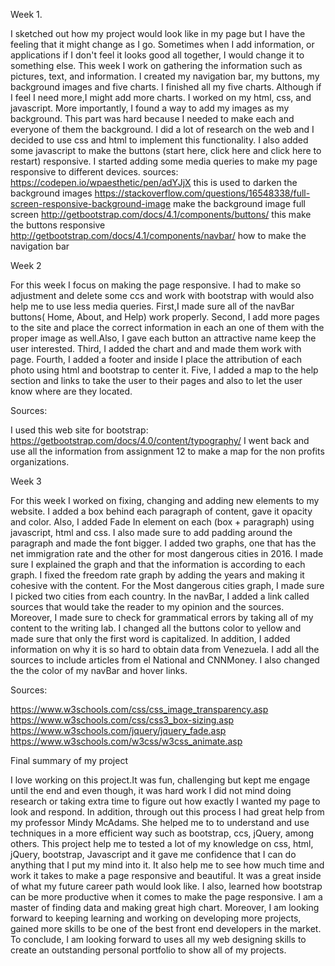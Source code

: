 

 Week 1.

I sketched out how my project would look like in my page but I have the feeling that it might change as I go. Sometimes when I add information, or applications if I don't feel it looks good all together, I would change it to something else. This week I work on gathering the information such as pictures, text, and information. I created my navigation bar, my buttons, my background images and five charts. I finished all my five charts. Although if I feel I need more,I might add more charts. I worked on my html, css, and javascript. More importantly, I  found a way to add my images as my background. This part was hard because I needed to make each and everyone of them the background. I did a lot of research on the web and I decided to use css and html to implement this functionality. I also added some javascript to make the buttons (start here, click here and click here to restart) responsive. I started adding some media queries to make my page responsive to different devices.
sources:
https://codepen.io/wpaesthetic/pen/adYJjX this is used to darken the background images
https://stackoverflow.com/questions/16548338/full-screen-responsive-background-image make the background image full screen
http://getbootstrap.com/docs/4.1/components/buttons/ this make the buttons responsive
http://getbootstrap.com/docs/4.1/components/navbar/ how to make the navigation bar

Week 2

For this week I focus on making the page responsive. I had to make so adjustment and delete some ccs and work with bootstrap with would also help me to use less media queries. First,I made sure all of the navBar buttons( Home, About, and Help) work properly. Second, I add more pages to the site and place the correct information in each an one of them with the proper image as well.Also, I gave each button an attractive name keep the user interested.  Third, I added the chart and and made them work with page. Fourth, I added a footer and inside I place the attribution of each photo  using html and bootstrap to center it. Five, I added a map to the help section and links to take the user to their pages and also to let the user know where are they located.

Sources:

I used this web site for bootstrap:
https://getbootstrap.com/docs/4.0/content/typography/
I went back and use all the information from assignment 12 to make a map for the non profits organizations.

Week 3

For this week I worked on fixing, changing and adding new elements to my website. I added a box behind each paragraph of content, gave it opacity and color. Also, I added Fade In element on each (box + paragraph) using javascript, html and css. I also made sure to add padding around the paragraph and made the font bigger. I added two graphs, one that has the net immigration rate  and the other for most dangerous cities in 2016. I made sure I explained the graph and that the information is according to each graph.  I  fixed the freedom rate graph by adding the years and making it cohesive with the content. For the Most dangerous cities graph, I made sure I picked two cities from each country. In the navBar, I added a link called sources that would take the reader to my opinion and the sources. Moreover, I made sure to check for grammatical errors by taking all of my content to the writing lab. I changed all the buttons color to yellow and made sure that only the first word is capitalized. In addition, I added information on why it is so hard to obtain data from Venezuela. I add all the sources to include articles from el National and CNNMoney. I also changed the the color of my navBar and hover links.



Sources:

https://www.w3schools.com/css/css_image_transparency.asp
https://www.w3schools.com/css/css3_box-sizing.asp
https://www.w3schools.com/jquery/jquery_fade.asp
https://www.w3schools.com/w3css/w3css_animate.asp

Final summary of my project

I love working on this project.It was fun, challenging but kept me engage until the end and even though, it was hard  work I did not mind doing research or taking extra time to figure out how exactly I wanted my page to look and respond. In addition, through out this process I had great help from my professor Mindy McAdams. She helped me to to understand and use techniques in a more efficient way such as bootstrap, ccs, jQuery, among others. This project help me to tested a lot of my knowledge on css, html, jQuery, bootstrap, Javascript and it gave me confidence that I can do anything that I put my mind into it. It also help me to see how much time and work it takes to make a page responsive and beautiful. It was a great inside of what my future career path would look like. I also, learned how bootstrap can be more productive when it comes to make the page responsive. I am a master of finding data and making great high chart. Moreover, I am looking forward to keeping learning and  working on developing  more projects, gained more skills to be one of the best front end developers in the market. To conclude, I am looking forward to uses all my web designing  skills to create an outstanding personal portfolio to show all of my projects. 
